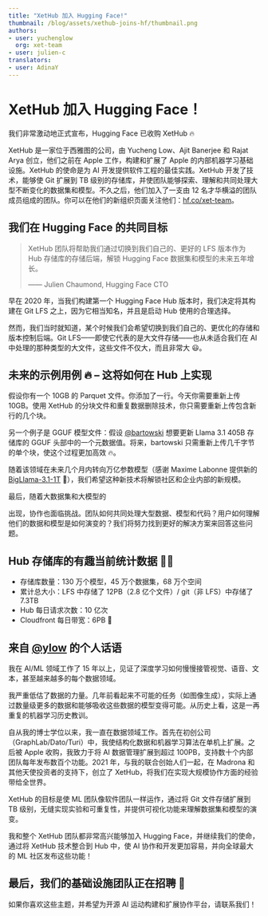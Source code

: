 ```yaml
---
title: "XetHub 加入 Hugging Face!"
thumbnail: /blog/assets/xethub-joins-hf/thumbnail.png
authors:
- user: yuchenglow
  org: xet-team
- user: julien-c
translators:
- user: AdinaY
---
```


# XetHub 加入 Hugging Face！

我们非常激动地正式宣布，Hugging Face 已收购 XetHub 🔥

XetHub 是一家位于西雅图的公司，由 Yucheng Low、Ajit Banerjee 和 Rajat Arya 创立，他们之前在 Apple 工作，构建和扩展了 Apple 的内部机器学习基础设施。XetHub 的使命是为 AI 开发提供软件工程的最佳实践。XetHub 开发了技术，能够使 Git 扩展到 TB 级别的存储库，并使团队能够探索、理解和共同处理大型不断变化的数据集和模型。不久之后，他们加入了一支由 12 名才华横溢的团队成员组成的团队。你可以在他们的新组织页面关注他们：[hf.co/xet-team](https://huggingface.co/xet-team)。

## 我们在 Hugging Face 的共同目标

> XetHub 团队将帮助我们通过切换到我们自己的、更好的 LFS 版本作为 Hub 存储库的存储后端，解锁 Hugging Face 数据集和模型的未来五年增长。
>
> —— Julien Chaumond, Hugging Face CTO

早在 2020 年，当我们构建第一个 Hugging Face Hub 版本时，我们决定将其构建在 Git LFS 之上，因为它相当知名，并且是启动 Hub 使用的合理选择。

然而，我们当时就知道，某个时候我们会希望切换到我们自己的、更优化的存储和版本控制后端。Git LFS——即使它代表的是大文件存储——也从未适合我们在 AI 中处理的那种类型的大文件，这些文件不仅大，而且非常大 😃。

## 未来的示例用例 🔥 – 这将如何在 Hub 上实现

假设你有一个 10GB 的 Parquet 文件。你添加了一行。今天你需要重新上传 10GB。使用 XetHub 的分块文件和重复数据删除技术，你只需要重新上传包含新行的几个块。

另一个例子是 GGUF 模型文件：假设 [@bartowski](https://huggingface.co/bartowski) 想要更新 Llama 3.1 405B 存储库的 GGUF 头部中的一个元数据值。将来，bartowski 只需重新上传几千字节的单个块，使这个过程更加高效 🔥。

随着该领域在未来几个月内转向万亿参数模型（感谢 Maxime Labonne 提供新的 [BigLlama-3.1-1T](https://huggingface.co/mlabonne/BigLlama-3.1-1T-Instruct) 🤯），我们希望这种新技术将解锁社区和企业内部的新规模。

最后，随着大数据集和大模型的

出现，协作也面临挑战。团队如何共同处理大型数据、模型和代码？用户如何理解他们的数据和模型是如何演变的？我们将努力找到更好的解决方案来回答这些问题。

## Hub 存储库的有趣当前统计数据 🤯🤯

- 存储库数量：130 万个模型，45 万个数据集，68 万个空间
- 累计总大小：LFS 中存储了 12PB（2.8 亿个文件）/ git（非 LFS）中存储了 7.3TB
- Hub 每日请求次数：10 亿次
- Cloudfront 每日带宽：6PB 🤯

## 来自 [@ylow](https://huggingface.co/yuchenglow) 的个人话语

我在 AI/ML 领域工作了 15 年以上，见证了深度学习如何慢慢接管视觉、语音、文本，甚至越来越多的每个数据领域。

我严重低估了数据的力量。几年前看起来不可能的任务（如图像生成），实际上通过数量级更多的数据和能够吸收这些数据的模型变得可能。从历史上看，这是一再重复的机器学习历史教训。

自从我的博士学位以来，我一直在数据领域工作。首先在初创公司（GraphLab/Dato/Turi）中，我使结构化数据和机器学习算法在单机上扩展。之后被 Apple 收购，我致力于将 AI 数据管理扩展到超过 100PB，支持数十个内部团队每年发布数百个功能。2021 年，与我的联合创始人们一起，在 Madrona 和其他天使投资者的支持下，创立了 XetHub，将我们在实现大规模协作方面的经验带给全世界。

XetHub 的目标是使 ML 团队像软件团队一样运作，通过将 Git 文件存储扩展到 TB 级别，无缝实现实验和可重复性，并提供可视化功能来理解数据集和模型的演变。

我和整个 XetHub 团队都非常高兴能够加入 Hugging Face，并继续我们的使命，通过将 XetHub 技术整合到 Hub 中，使 AI 协作和开发更加容易，并向全球最大的 ML 社区发布这些功能！

## 最后，我们的基础设施团队正在招聘 👯

如果你喜欢这些主题，并希望为开源 AI 运动构建和扩展协作平台，请联系我们！
